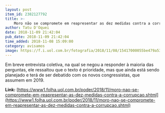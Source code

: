 ```yaml
---
layout: post
item_id: 2382127792
title: >-
    Moro não se compromete em reapresentar as dez medidas contra a corrupção
author: Tatu D'Oquei
date: 2018-11-09 21:42:04
pub_date: 2018-11-09 21:42:04
time_added: 2018-11-08 15:09:00
category: avisamos
image: https://f.i.uol.com.br/fotografia/2018/11/08/15417000055be479a536912_1541700005_3x2_rt.jpg
---
```


Em breve entrevista coletiva, na qual se negou a responder à maioria das perguntas, ele ressaltou que o texto é prioridade, mas que ainda está sendo planejado e terá de ser debatido com os novos congressistas, que assumem em 2019.

**Link:** [https://www1.folha.uol.com.br/poder/2018/11/moro-nao-se-compromete-em-reapresentar-as-dez-medidas-contra-a-corrupcao.shtml](https://www1.folha.uol.com.br/poder/2018/11/moro-nao-se-compromete-em-reapresentar-as-dez-medidas-contra-a-corrupcao.shtml)

